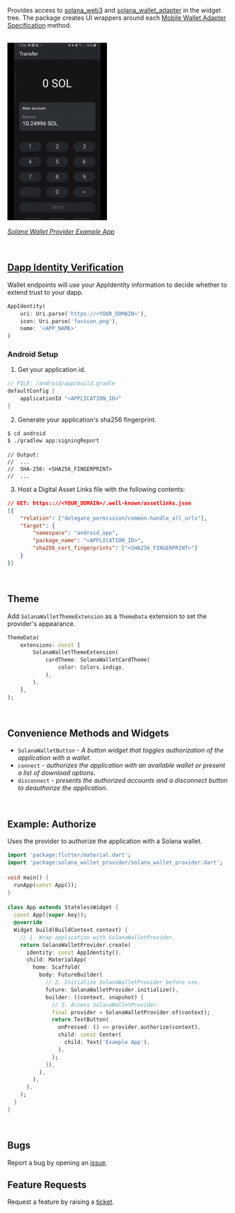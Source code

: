 Provides access to [solana_web3](https://pub.dev/packages/solana_web3) and [solana_wallet_adapter](https://pub.dev/packages/solana_wallet_adapter) in the widget tree. The package creates UI wrappers around each [Mobile Wallet Adapter Specification](https://solana-mobile.github.io/mobile-wallet-adapter/spec/spec.html) method.

<br>

<img src="https://github.com/merigo-labs/example-apps/blob/master/docs/images/solana_wallet_provider.gif?raw=true" alt="Sign and Send Transaction" height="400"/>
<br>

*[Solana Wallet Provider Example App](https://github.com/merigo-labs/example-apps/tree/master/solana_wallet_provider_example)*

<br>

## [Dapp Identity Verification](https://solana-mobile.github.io/mobile-wallet-adapter/spec/spec.html#dapp-identity-verification)

Wallet endpoints will use your AppIdentity information to decide whether to extend trust to your dapp.

```dart
AppIdentity(
    uri: Uri.parse('https://<YOUR_DOMAIN>'),
    icon: Uri.parse('favicon.png'),
    name: '<APP_NAME>'
)
```

### Android Setup

1. Get your application id.

```gradle
// FILE: /android/app/build.gradle
defaultConfig {
    applicationId "<APPLICATION_ID>"
}
```

2. Generate your application's sha256 fingerprint.
```console
$ cd android
$ ./gradlew app:signingReport

// Output:
//  ...
//  SHA-256: <SHA256_FINGERPRINT>
//  ...
```

3. Host a Digital Asset Links file with the following contents:

```json
// GET: https:://<YOUR_DOMAIN>/.well-known/assetlinks.json
[{
    "relation": ["delegate_permission/common.handle_all_urls"],
    "target": { 
        "namespace": "android_app", 
        "package_name": "<APPLICATION_ID>",
        "sha256_cert_fingerprints": ["<SHA256_FINGERPRINT>"]
    }
}]
```

<br>

## Theme

Add `SolanaWalletThemeExtension` as a `ThemeData` extension to set the provider's appearance.

```dart
ThemeData(
    extensions: const [
        SolanaWalletThemeExtension(
            cardTheme: SolanaWalletCardTheme(
                color: Colors.indigo,
            ),
        ),
    ],
);
```

<br>

## Convenience Methods and Widgets

- `SolanaWalletButton` - <em>A button widget that toggles authorization of the application with a wallet.</em>
- `connect` - <em>authorizes the application with an available wallet or present a list of download options.</em>
- `disconnect` - <em>presents the authorized accounts and a disconnect button to deauthorize the application.</em>

<br>

## Example: Authorize

Uses the provider to authorize the application with a Solana wallet.

```dart
import 'package:flutter/material.dart';
import 'package:solana_wallet_provider/solana_wallet_provider.dart';

void main() {
  runApp(const App());
}

class App extends StatelessWidget {
  const App({super.key});
  @override
  Widget build(BuildContext context) {
    // 1. Wrap application with SolanaWalletProvider.
    return SolanaWalletProvider.create(                           
      identity: const AppIdentity(),
      child: MaterialApp(
        home: Scaffold(
          body: FutureBuilder(
            // 2. Initialize SolanaWalletProvider before use.
            future: SolanaWalletProvider.initialize(),            
            builder: ((context, snapshot) {
              // 3. Access SolanaWalletProvider.
              final provider = SolanaWalletProvider.of(context);
              return TextButton(
                onPressed: () => provider.authorize(context),
                child: const Center(
                  child: Text('Example App'),
                ),
              );
            }),
          ),
        ),
      ),
    );
  }
}
```

<br>

## Bugs
Report a bug by opening an [issue](https://github.com/merigo-labs/solana-wallet-provider/issues/new?template=bug_report.md).

## Feature Requests
Request a feature by raising a [ticket](https://github.com/merigo-labs/solana-wallet-provider/issues/new?template=feature_request.md).